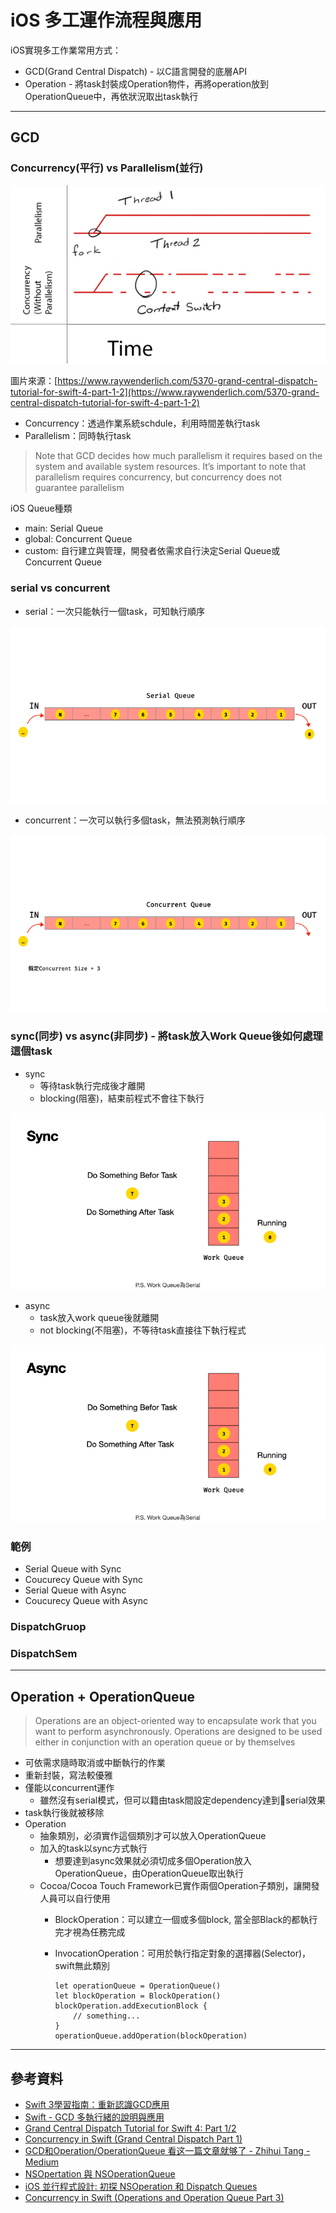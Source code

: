 # iOS 多工運作流程與應用

iOS實現多工作業常用方式：
- GCD(Grand Central Dispatch) - 以C語言開發的底層API
- Operation - 將task封裝成Operation物件，再將operation放到OperationQueue中，再依狀況取出task執行

---

## GCD

### Concurrency(平行) vs Parallelism(並行)

![](./images/Concurrency_vs_Parallelism.png)

圖片來源：[https://www.raywenderlich.com/5370-grand-central-dispatch-tutorial-for-swift-4-part-1-2](https://www.raywenderlich.com/5370-grand-central-dispatch-tutorial-for-swift-4-part-1-2)

- Concurrency：透過作業系統schdule，利用時間差執行task
- Parallelism：同時執行task
> Note that GCD decides how much parallelism it requires based on the system and available system resources. It’s important to note that parallelism requires concurrency, but concurrency does not guarantee parallelism

iOS Queue種類
- main: Serial Queue
- global: Concurrent Queue
- custom: 自行建立與管理，開發者依需求自行決定Serial Queue或Concurrent Queue

### serial vs concurrent
- serial：一次只能執行一個task，可知執行順序

![serial queue](./images/serialQueueWork.gif)

- concurrent：一次可以執行多個task，無法預測執行順序

![concurrent queue](./images/concurrentQueueWork.gif)

### sync(同步) vs async(非同步) - 將task放入Work Queue後如何處理這個task
- sync
  - 等待task執行完成後才離開
  - blocking(阻塞)，結束前程式不會往下執行

![sync](./images/Sync.gif)

- async
  - task放入work queue後就離開
  - not blocking(不阻塞)，不等待task直接往下執行程式

![async](./images/Async.gif)

### 範例
- Serial Queue with Sync
- Coucurecy Queue with Sync
- Serial Queue with Async
- Coucurecy Queue with Async

### DispatchGruop

### DispatchSem

---
## Operation + OperationQueue
> Operations are an object-oriented way to encapsulate work that you want to perform asynchronously. Operations are designed to be used either in conjunction with an operation queue or by themselves

- 可依需求隨時取消或中斷執行的作業
- 重新封裝，寫法較優雅
- 僅能以concurrent運作
  - 雖然沒有serial模式，但可以籍由task間設定dependency達到serial效果
- task執行後就被移除
- Operation 
  - 抽象類別，必須實作這個類別才可以放入OperationQueue
  - 加入的task以sync方式執行
    - 想要達到async效果就必須切成多個Operation放入OperationQueue，由OperationQueue取出執行
  - Cocoa/Cocoa Touch Framework已實作兩個Operation子類別，讓開發人員可以自行使用
    - BlockOperation：可以建立一個或多個block, 當全部Black的都執行完才視為任務完成
    - InvocationOperation：可用於執行指定對象的選擇器(Selector)，swift無此類別

          let operationQueue = OperationQueue()
          let blockOperation = BlockOperation()
          blockOperation.addExecutionBlock {
              // something...
          }
          operationQueue.addOperation(blockOperation)

---
## 參考資料
  - [Swift 3學習指南：重新認識GCD應用](https://www.appcoda.com.tw/grand-central-dispatch/)
  - [Swift - GCD 多執行緒的說明與應用](https://medium.com/@mikru168/ios-gcd多執行緒的說明與應用-c69a68d01da1)
  - [Grand Central Dispatch Tutorial for Swift 4: Part 1/2
  ](https://www.raywenderlich.com/5370-grand-central-dispatch-tutorial-for-swift-4-part-1-2)
  - [Concurrency in Swift (Grand Central Dispatch Part 1)](https://medium.com/@aliakhtar_16369/concurrency-in-swift-grand-central-dispatch-part-1-945ff05e8863)
  - [GCD和Operation/OperationQueue 看这一篇文章就够了 - Zhihui Tang - Medium](https://medium.com/@crafttang/gcd和operation-operationqueue-看这一篇文章就够了-f38d50521543)
  - [NSOpertation 與 NSOperationQueue](https://zonble.gitbooks.io/kkbox-ios-dev/threading/nsoperation_and_nsoperationqueue.html)
  - [iOS 並行程式設計: 初探 NSOperation 和 Dispatch Queues](https://www.appcoda.com.tw/ios-concurrency/)
  - [Concurrency in Swift (Operations and Operation Queue Part 3)](https://medium.com/@aliakhtar_16369/concurrency-in-swift-operations-and-operation-queue-part-3-a108fbe27d61)